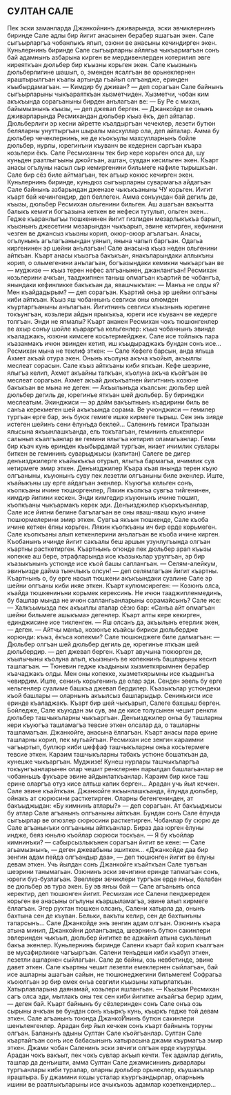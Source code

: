 ## СУЛТАН САЛЕ

Пек эски заманларда Джанкойнинъ дживарында, эски эвчиклернинъ биринде Сале адлы бир йигит анасынен берабер яшагъан экен. Сале сыгъырларгъа чобанлыкъ япып, озюни ве анасыны кечиндирген экен.
Куньлернинъ биринде Сале сыгъырларны айлягьа чыкъармагъан сонъ бай адамнынъ азбарына кирген ве мердивенлерден котерилип эвге киреяткъан дюльбер бир къызны корьген экен. Сале къызнынъ дюльберлигине шашып, о, эменден ясалгъан ве орьнеклернен яраштырылгъан къапы артында гъайып олгъандже, еринден къыбырдамагъан.
— Кимдир бу дживан? — деп сорагъан Сале байнынъ сыгъырларыны чыкъараяткъан хызметчиден.
Хызметчи, чобан ким акъкъында сорагьаныны бирден анълагъан ве: — Бу Ре с михан, байымызнынъ къызы, — деп джевап берген. — Джанкойде ве онынъ дживарларында Ресмихандан дюльбер къыз ёкъ, деп айталар.
Дюльберлиги эр кесни айретте къалдыргъан чечеклер, лезети бутюн беляларны унуттыргъан шыралы масхуллар ола, деп айталар. Амма бу дюльбер чечеклернинъ, не де къокъулы махсулларнынъ бойле дюльбер, нурлы, юрегинъни къуванч ве кедернен саргъан къара козьлери ёкъ.
Сале Ресмиханны тек бир кере корьген олса да, шу куньден раатлыгъыны джойгъан, аштан, сувдан кесильген экен. Къарт анасы огълуны насыл сыр кемиргенини бильмеге нафиле тырышкъан. Сале бир сёз биле айтмагъан, тек агъыр кокюс кечирген экен.
Куньлернинъ биринде, куньдюз сыгъырларны сувармагьа айдагъан Сале байнынъ азбарындан дженазе чыкъкъаныны
ЧУ
корьген. Иигит къарт бай кечингендир, деп беллеген. Амма сонъундан бай дегиль де, къызы, дюльбер Ресмихан ольгенини бильген. Аш ашагъан вакъытта балыкъ кемиги богъазына кеткен ве нефеси тутулып, ольген экен...
Гедже къаранлыгъы тюшкенинен йигит гизлиден мезарлыкъкъа барып, къызнынъ джесетини мезарындан чыкъарып, эвине кетирген, кефинини чезген ве джансыз къызны корип, окюр-оюор агълагъан.
Анасы, огълунынъ агълагъанындан уянып, янына чапып баргъан. Одагьа киргенинен эр шейни анълагъан! Сале анасына къыз неден ольгенини айткъан. Къарт анасы къызгъа бакъкъан, янакъларындаки аллыкъны корип, о ольмегенини анълагъан, богъазындаки кемикни чыкъаргъан ве — муджизе — къыз терен нефес алгъанынен, джанлангъан!
Ресмихан козьлерини ачкъан, тааджипнен таныш олмагъан къартий ве чобангъа, янындаки кефинликке бакъкъан да, явашчыкътан:
— Манъа не олды я? Мен къайдадырым? — деп сорагъан.
Къартий онъа эр шейни олгъаны киби айткъан. Къыз яш
чобаннынъ севгиси оны олюмден къуртаргъаныны анълагъан. Йигитнинъ севгиси къызнынъ юрегине токъунгъан, козьлери айдын ярыкъкъа, юреги исе къуванч ве кедерге толгъан.
Энди не япмалы? Къарт ананен Ресмихан чокъ тюшюнгенлер ве ахыр сонъу шойле къараргъа кельгенлер: къыз чобаннынъ эвинде къаладжакъ, юзюни кимсеге косьтермейджек. Сале исе тойлыкъ пара къазанмакъ ичюн эвинден кетип, иш къыдыраджакъ бундан сонъ исе... Ресмихан мына не теклиф эткен:
— Сале Кефеге барсын, анда яльща Ахмет акъай отура экен. Онынъ къолуна акъча къойып, акъыллы меслеат сорасын.
Сале къыз айткъаны киби япкъан. Кефе шеэрине, ялыгъа келип, Ахмет акъайны тапкъан, къолуна акъча къойгъан ве меслеат сорагьан. Ахмет акъай дикъкъатнен йигитнинъ козюне бакъкъан ве мына не деген:
— Акъылынъда къалсын: дюльбер шей дюльбер дегиль де, юрегинъе яткъан шей дюльбер. Бу биринджи меслеатым. Экинджиси — эр дайм вакъытнынъ къадирини биль ве санъа керекмеген шей акъкъында сорама. Ве учюнджиси — гемилер тургъан ерге бар, энъ буюк гемиге ишке кирмеге тырыш. Сен энъ зияде истеген шейинъ сени ёлунъда беклей...
Саленинъ гемиси Трапызан ялысына якъынлашкъанда, ель токътагъан, гемининъ елькенлери салынып къалгъанлар ве гемини ялыгъа кетирип оламагьанлар. Геми бир къач кунь еринден къыбырдамай тургъан, ниает ичимлик сувлары биткен ве гемининъ суварыджысы (капитан) Салеге ве дигер денъизджилерге къайыкъкъа отурып, ялыгъа бармагъа, ичимлик сув кетирмеге эмир эткен.
Денъизджилер Къара къая янында терен къую олгъаныны, къуюнынъ суву пек лезетли олгъаныны биле экенлер. Иште, къайыкъны шу ерге айдагъан экенлер. Къуюгъа кельген сонъ, къопкъаны ичине тюшюргенлер, Лякин къопкъа сувгъа тийгенинен, кимдир йипини кескен. Энди кимгедир къуюнынъ ичине тюшип, къопкъаны чыкъармакъ керек эди. Денъизджилер къоркъкъанлар, Сале исе йипни белине багълагъан ве оны яваш-яваш къую ичине тюшюрмелерини эмир эткен.
Сувгъа якъын тюшкенде, Сале къоба ичине кеткен ёлны корьген. Лякин къопкъаны ич бир ерде корьмеген. Сале къопкъаны алып кеткенлерини анълагъан ве къоба ичине кирген. Къобанынъ ичинде йигит сакъалы беш аршын узунлугъында олгъан къартны расткетирген. Къартнынъ огюнде пек дюльбер арап къызы копекке аш бере, этрафларында исе къазыкьлар урулгъан, эр бир къазыкънынъ устюнде исе къой башы
саплангьан.
— Селям-алейкум, эвинъизде дайма тынчлыкъ олсун! — деп селямлагъан йигит къартны. Къартнынъ о, бу ерге насыл тюшкени акъкъындаки суалине Сале эр шейни олгъаны киби икяе эткен.
Къарт кулюмсиреген:
— Козюнъ олса, къайда тюшкенинъни корьмек керексинъ. Не ичюн тааджипленмединъ, бу башлар мында не ичюн саллангьанларыны сорамайсынъ?
Сале исе:
— Халкъымызда пек акъыллы аталар сёзю бар: «Санъа айт олмагъан шейни бильмеге ашыкъма» дегенлер.
Къарт алты кере кекирген, единджисине исе тикленген.
— Яш олсанъ да, акъылынъ етерлик экен, — деген. — Айтчы манъа, козюнъе къайсы бириси дюльбердже корюнди: къыз, ёкъса копекми?
Сале тюшюнджеге биле далмагъан:
— Дюльбер олгъан шей дюльбер дегиль де, юрегинъе яткъан шей дюльбердир. — деп джевап берген.
Къарт авучына тюкюрген де, къылычыны къолуна алып, къызнынъ ве копекнинъ башларыны кесип ташлагъан.
— Тюневин гедже къадыным хызметкярымнен берабер къачаджакъ олды. Мен оны копекке, хызметкярымны исе къадынгъа чевирдим. Иште, сенинъ корьгенинъ де олар эди. Сенден эвель бу ерге кельгенлер суалиме башкъа джевап бердилер. Къазыкълар устюндеки къой башлары — оларнынъ акъылсыз башларыдыр. Сенинъкиси исе еринде къаладжакъ.
Къарт бир шей чыкъарып, Салеге бахшыш берген. Бойледже, Сале къуюдан эм сув, эм де кисе толусынен чешит ренкли дюльбер ташчыкъларны чыкъаргъан. Денъизджилер онъа бу ташларны кери къуюгъа ташламагъа тевсие эткен олсалар да, о ташларны ташламагъан. Джанкойге, анасына ёллагъан.
Къарт анасы пара ерине ташларны корип, пек мугьайгъан. Ресмихан исе зенгин караимни чагъыртып, буллюр киби шеффаф ташчыкъларны онъа косьтермеге тевсие эткен.
Караим ташчыкъларны табакъ устюне бошаткъан да, кунешке чыкъаргъан. Муджизе! Кунеш нурлары ташчыкъларгъа токъунгъанларынен олар чешит ренклернен парылдап башлагьанлар ве чобанньшъ фукъаре эвине айдынлаткъанлар. Караим бир кисе таш ерине оларгъа отуз кисе алтьш капик берген... Арадан учь йыл кечкен. Сале эвине къайткъан. Джанкойге якъынлашкъанда, ёлунда дюльбер, ойнакъ ат сюрюсини расткетирген. Оларны бегенгенинден, ат бакъыджыдан: «Бу кимнинъ атлары?» — деп сорагъан. Ат бакъыджысы бу атлар Сале агъанынъ олгъаныны айткъан. Бундан сонъ Сале ёлунда сыгъырлар ве огюзлер сюрюсини расткетирген. Чобанлар бу сюрю де Сале агъанынъки олгъаныны айткъанлар. Бираз даа юрген ёлуны индже, беяз юньлю къойлар сюрюси тоскъан.
— Я бу къойлар кимнинъки? — сабырсызлыкънен сорагъан йигит ве кене:
— Сале агьамызнынъ, — деген джевабыны эшиткен...
«Джанкойде даа бир зенгин адам пейда олгъандыр даа», —
деп тюшюнген йигит ве ёлуны девам эткен.
Учь йылдан сонъ Джанкойге къайткъан Сале тувгъан шеэрини танымагьан. Озюнинъ эски эвчигини еринде тапмагъан сонъ, юреги буз-бузлагьан. Эвеллери эвчиклери тургъан ерде янъы, балабан ве дюльбер эв тура экен. Бу эв янъы бай — Сале агъанынъ олса керектир, деп тюшюнген йигит.
Ресмихан исе Салени пенджереден корьген ве анасыны огълуны къаршыламагъа, эвине алып кирмеге ёллагъан.
Эгер рухтан тюшкен олсанъ, Салени хатырла да, онынъ бахтына сен де къуван. Бельки, вакъты келир, сен де бахтынъны тапарсынъ...
Сале Джанкойде энъ зенгин адам олгъан. Озюнинъ къара атына минип, Джанкойни долангъанда, шеэрнинъ бутюн сакинлери эвлеринден чыкъып, дюльбер йигитке ве аджайип атына сукъланып бакъа экенлер.
Куньлернинъ биринде Салени къарт бай корип къалгъан ве мусафирликке чагъыргъан. Салени тенъдеши киби къабул эткен, лезетли ашларнен сыйлагъан. Сале де байны, озь невбетинде, эвине давет эткен.
Сале къартны чешит лезетли емеклернен сыйлагъан, бай исе ашларны ашагъан сайын, не тюшюнеджегини бильмеген! Софрагьа къоюлгьан эр бир емек онъа севгили къызыны хатырлаткъан. Хатырлавларына даянамай, козьлери яшлангьан.
— Къызым Ресмихан сагъ олса эди, мытлакъ оны тек сен киби йигитке акъайгъа берир эдим, — деген бай.
Къарт байнынъ бу сёзлеринден сонъ Сале онъа озь сырыны ачкъан ве бундан сонъ къыркъ кунь, къыркъ гедже той девам эткен. Сале агъанынъ тоюнда ДжанкоЙнинъ бутюн сакинлери шенъленгенлер.
Арадан бир йыл кечкен сонъ къарт байнынъ торуны олгъан. Баланынъ адыны Султан Сале къойгъанлар. Султан Сале къартайгъан сонъ исе бабасынынъ хатырасына джами къурмагъа эмир эткен. Джами чобан Саленинъ эски эвчиги олгъан ерде къурулды.
Арадан чокъ вакъыт, пек чокъ сувлар акъып кечти. Тек адамлар дегиль, ташлар да денъишти, амма Султан Сале джамисининъ диварлары тургъанлары киби туралар, оларны дюльбер орьнеклер, къушакълар яраштыра. Бу джамини яхшы усталар къургъандырлар, оларнынъ ишини ве раатлыкъларыны исе ачыкъкозь адамлар козеткендирлер...
